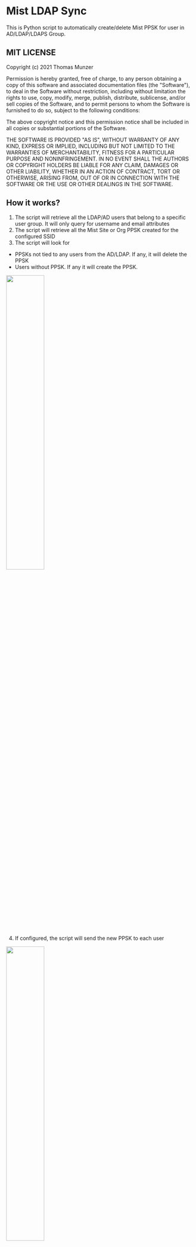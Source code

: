 # Mist LDAP Sync
 This is Python script to automatically create/delete Mist PPSK for user in AD/LDAP/LDAPS Group.

## MIT LICENSE
 
Copyright (c) 2021 Thomas Munzer

Permission is hereby granted, free of charge, to any person obtaining a copy of this software and associated documentation files (the "Software"), to deal in the  Software without restriction, including without limitation the rights to use, copy, modify, merge, publish, distribute, sublicense, and/or sell copies of the Software, and to permit persons to whom the Software is furnished to do so, subject to the following conditions:

The above copyright notice and this permission notice shall be included in all copies or substantial portions of the Software.

THE SOFTWARE IS PROVIDED "AS IS", WITHOUT WARRANTY OF ANY KIND, EXPRESS OR IMPLIED, INCLUDING BUT NOT LIMITED TO THE WARRANTIES OF MERCHANTABILITY, FITNESS FOR A PARTICULAR PURPOSE AND NONINFRINGEMENT. IN NO EVENT SHALL THE AUTHORS OR COPYRIGHT HOLDERS BE LIABLE FOR ANY CLAIM, DAMAGES OR OTHER LIABILITY, WHETHER IN AN ACTION OF CONTRACT, TORT OR OTHERWISE, ARISING FROM, OUT OF OR IN CONNECTION WITH THE SOFTWARE OR THE USE OR OTHER DEALINGS IN THE SOFTWARE.

## How it works?
1. The script will retrieve all the LDAP/AD users that belong to a specific user group. It will only query for username and email attributes
2. The script will retrieve all the Mist Site or Org PPSK created for the configured SSID
3. The script will look for
  * PPSKs not tied to any users from the AD/LDAP. If any, it will delete the PPSK
  * Users without PPSK. If any it will create the PPSK.

<div>
<img src="https://github.com/tmunzer/mist_ldap_sync/raw/main/._readme/img/generate.png" width="45%">
</div>
 
4. If configured, the script will send the new PPSK to each user

<div>
<img src="https://github.com/tmunzer/mist_ldap_sync/raw/main/._readme/img/user.png" width="45%">
</div>

5. If configured, the script will send a report with created/deleted PPSK to the administrator(s)

<div>
<img src="https://github.com/tmunzer/mist_ldap_sync/raw/main/._readme/img/report.png" width="45%">
</div>


## How to use it?
1. Just install the dependencies manually or with the `requirements.txt` file. For example with `pîp -r requirements.txt`.
2. Then configure the `config.py` file.
3. And to finish start the script with `python mist_ldap_sync.py` or `python3 mist_ldap_sync.py` depending on your system

##  Curent Limitation
- If you have multiple sites, the script must be run for each site

## Configuration
### Script settings
Check the `example.env` file to know how to configure the script. You will have to create a `.env` file with the required settings.

By default, the script is looking for the `.env` file in its own directory. You can also pass the `.env` file location when running the script with the `-e` option (i.e. `python3 mist_psk_rotate.py -e <path to the env file>`).

You can use the `-c` option to check your configuration.

<div>
<img src="https://github.com/tmunzer/mist_ldap_sync/raw/main/._readme/img/check.png" width="50%">
</div>

### CONFIGURATION VARIABLES
| Variable Name | Type | Default Value | Comment |
| ------------- | ---- | ------------- | ------- |
|LDAP_HOST | string | | Required. LDAP/AD FQDN or IP Address |
|LDAP_PORT | integer | False | 389 | LDAP/AD Port |
|LDAP_USE_SSL | boolean | False | False | |
|LDAP_TLS | string | False | None | |
|LDAP_BIND_USER | string | | Required. User used to query LDAP/AD |
|LDAP_BIND_PASSWORD | string | | User Password used to query LDAP/AD |
|LDAP_BASE_DN | string | | Required. Query Base DN |
|LDAP_SEARCH_GROUP | string | | Used to limit query to users belonging to specific LDAP/AD group |
|LDAP_RECURSIVE_SEARCH | boolean | False | Set to True to enable recursive group search in LDAP/AD |
|LDAP_USER_NAME | string | "userPrincipalName" | LDAP field used to name the PSK |
|LDAP_USER_EMAIL | string | "mail" | LDAP field used to send the PSK by email |
|MIST_HOST | string | | Required. Mist host (e.g: "api.mist.com", "api.eu.mist.com") | 
|MIST_API_TOKEN | string | | Required. Mist API Token (need write access to create the PSKs) |
|MIST_SCOPE | string | | Required. Scope where to create the PSKs: "orgs" or "sites" |
|MIST_SCOPE_ID | string | | Required. org_id or site_id where to create the PSKs |
|MIST_SSID | string | | Required. SSID name used to create the PSKs |
|MIST_PSK_LENGTH | integer | 12 | PSK length |
|MIST_PSK_VLAN | integer |  | PSK VLAN (The VLAN must be allowed in the WLAN configuration) |
|MIST_PSK_MAX_USAGE | integer | 0 | Required. Sets Max devices active per PSK, set to 0 for Unlimited |
|MIST_PSK_ALLOWED_CHARS | string | "abcdefghjkmnpqrstuvwxyzABCDEFGHJKLMNPQRSTUVWXYZ23456789" | Allowed characters in the PSK |
|MIST_PSK_EXCLUDED | array | | Name of the PSKs to exclude from the automated process |
|SMTP_ENABLED | boolean | False | |
|SMTP_HOST | string | | Required if SMTP_ENABLED. SMTP Server FQDN or IP Address |
|SMTP_PORT | integer | 465 | SMTP Server Port |
|SMTP_USE_SSL | boolean | True | To use SMTPS / START-TLS |
|SMTP_USERNAME | string | | SMTP Username |
|SMTP_PASSWORD | string | | SMTP Password |
|SMTP_FROM_NAME | string | "Wi-Fi Access" | |
|SMTP_FROM_EMAIL | string | | |
|SMTP_EMAIL_PSK_TO_USERS | boolean | True | To automatically send email to newly created users |
|SMTP_LOGO_URL | string | "https://cdn.mist.com/wp-content/uploads/logo.png" | Email Logo |
|SMTP_ENABLE_QRCODE | boolean | True | To include configuration QRCode in the email |
|SMTP_REPORT_ENABLED | boolean | False | To send a report by email about the newly created / deleted PSKs |
|SMTP_REPORT_RECEIVERS | array | | Required if SMTP_REPORT_ENABLED. Email addresses that will receive the report |



### Email template
**Any change in the `psk_template.html` is at your own risks!**

If you want to customize the email sent to the users, you can modify the `psk_template.html` file. It's basicaly a HTML file, but:
- Be sure to use double curly brackets "{{" and "}}" instead of single curly brackets for HTML
- The script will inject 3 information in the template:
  - `{0}` will be replaced by the logo image location. It must be published on a web server and reachable by the users' devices
  - `{1}` will be replaced by the user name
  - `{2}` will be replaced by the SSID name
  - `{3}` wll be replaced by the PPSK value
  - If QRcode is enabled, `{4}` wll be replaced by the QRCode information (i.e. "You can also scan the QRCode below to configure your device:")
  - If QRcode is enabled, `{5}` wll be replaced by the QRCode
